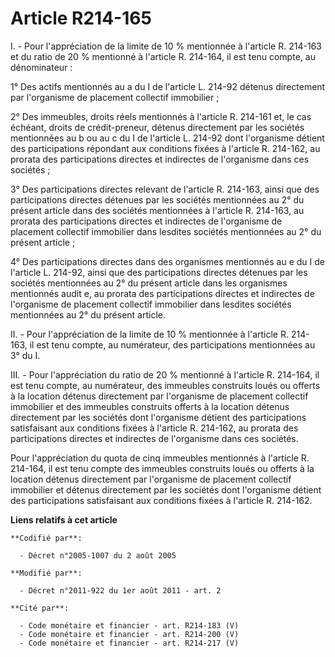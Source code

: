 # Article R214-165

I. - Pour l'appréciation de la limite de 10 % mentionnée à l'article R. 214-163 et du ratio de 20 % mentionné à l'article R.
214-164, il est tenu compte, au dénominateur :

1° Des actifs mentionnés au a du I de l'article L. 214-92 détenus directement par l'organisme de placement collectif
immobilier ;

2° Des immeubles, droits réels mentionnés à l'article R. 214-161 et, le cas échéant, droits de crédit-preneur, détenus
directement par les sociétés mentionnées au b ou au c du I de l'article L. 214-92 dont l'organisme détient des participations
répondant aux conditions fixées à l'article R. 214-162, au prorata des participations directes et indirectes de l'organisme
dans ces sociétés ;

3° Des participations directes relevant de l'article R. 214-163, ainsi que des participations directes détenues par les
sociétés mentionnées au 2° du présent article dans des sociétés mentionnées à l'article R. 214-163, au prorata des
participations directes et indirectes de l'organisme de placement collectif immobilier dans lesdites sociétés mentionnées au
2° du présent article ;

4° Des participations directes dans des organismes mentionnés au e du I de l'article L. 214-92, ainsi que des participations
directes détenues par les sociétés mentionnées au 2° du présent article dans les organismes mentionnés audit e, au prorata
des participations directes et indirectes de l'organisme de placement collectif immobilier dans lesdites sociétés mentionnées
au 2° du présent article.

II. - Pour l'appréciation de la limite de 10 % mentionnée à l'article R. 214-163, il est tenu compte, au numérateur, des
participations mentionnées au 3° du I.

III. - Pour l'appréciation du ratio de 20 % mentionné à l'article R. 214-164, il est tenu compte, au numérateur, des
immeubles construits loués ou offerts à la location détenus directement par l'organisme de placement collectif immobilier et
des immeubles construits offerts à la location détenus directement par les sociétés dont l'organisme détient des
participations satisfaisant aux conditions fixées à l'article R. 214-162, au prorata des participations directes et
indirectes de l'organisme dans ces sociétés.

Pour l'appréciation du quota de cinq immeubles mentionnés à l'article R. 214-164, il est tenu compte des immeubles construits
loués ou offerts à la location détenus directement par l'organisme de placement collectif immobilier et détenus directement
par les sociétés dont l'organisme détient des participations satisfaisant aux conditions fixées à l'article R. 214-162.

**Liens relatifs à cet article**

	**Codifié par**:

	  - Décret n°2005-1007 du 2 août 2005

	**Modifié par**:

	  - Décret n°2011-922 du 1er août 2011 - art. 2

	**Cité par**:

	  - Code monétaire et financier - art. R214-183 (V)
	  - Code monétaire et financier - art. R214-200 (V)
	  - Code monétaire et financier - art. R214-217 (V)
